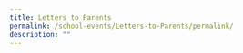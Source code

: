 ```yaml
---
title: Letters to Parents
permalink: /school-events/Letters-to-Parents/permalink/
description: ""
---
```

